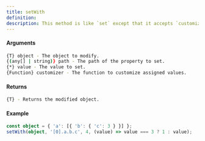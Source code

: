 ```yaml
---
title: setWith
definition: 
description: This method is like `set` except that it accepts `customizer` which is invoked to produce the
---
```



#### Arguments


```bash
{T} object - The object to modify.
{(any[] | string)} path - The path of the property to set.
{*} value - The value to set.
{Function} customizer - The function to customize assigned values.
```


#### Returns


```bash
{T} - Returns the modified object.
```


#### Example


```ts
const object = { 'a': [{ 'b': { 'c': 3 } }] };setWith(object, '[0].a.b.c', 4, (value) => value === 3 ? 1 : value);
```